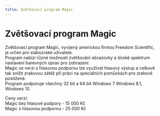 ```yaml
---
title: Zvětšovací program Magic
---
```

# Zvětšovací program Magic

Zvětšovací program Magic, vyvíjený americkou firmou Freedom Scientific, je určen pro slabozraké uživatele.  
Program nabízí různé možnosti zvětšování obrazovky a široké spektrum nastavení barevných úprav pro zobrazení.  
Magic ve verzi s hlasovou podporou lze využívat hlasový výstup a celkově tak snížit zrakovou zátěž při práci na speciálních pomůckách pro zrakově postižené.  
Program podporuje všechny 32 bit a 64 bit Windows 7 Windows 8.1, Windows 10.  
  
Ceny verzí:  
Magic bez hlasové podpory - 15 000 Kč  
Magic s hlasovou podporou - 25 000 Kč